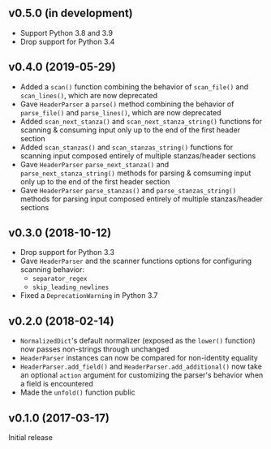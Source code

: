 v0.5.0 (in development)
-----------------------
- Support Python 3.8 and 3.9
- Drop support for Python 3.4

v0.4.0 (2019-05-29)
-------------------
- Added a `scan()` function combining the behavior of `scan_file()` and
  `scan_lines()`, which are now deprecated
- Gave `HeaderParser` a `parse()` method combining the behavior of
  `parse_file()` and `parse_lines()`, which are now deprecated
- Added `scan_next_stanza()` and `scan_next_stanza_string()` functions for
  scanning & consuming input only up to the end of the first header section
- Added `scan_stanzas()` and `scan_stanzas_string()` functions for scanning
  input composed entirely of multiple stanzas/header sections
- Gave `HeaderParser` `parse_next_stanza()` and `parse_next_stanza_string()`
  methods for parsing & comsuming input only up to the end of the first header
  section
- Gave `HeaderParser` `parse_stanzas()` and `parse_stanzas_string()` methods
  for parsing input composed entirely of multiple stanzas/header sections

v0.3.0 (2018-10-12)
-------------------
- Drop support for Python 3.3
- Gave `HeaderParser` and the scanner functions options for configuring
  scanning behavior:
    - `separator_regex`
    - `skip_leading_newlines`
- Fixed a `DeprecationWarning` in Python 3.7

v0.2.0 (2018-02-14)
-------------------
- `NormalizedDict`'s default normalizer (exposed as the `lower()` function) now
  passes non-strings through unchanged
- `HeaderParser` instances can now be compared for non-identity equality
- `HeaderParser.add_field()` and `HeaderParser.add_additional()` now take an
  optional `action` argument for customizing the parser's behavior when a field
  is encountered
- Made the `unfold()` function public

v0.1.0 (2017-03-17)
-------------------
Initial release
